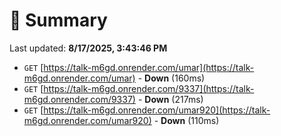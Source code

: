 # 📖 Summary
Last updated: **8/17/2025, 3:43:46 PM**

- `GET` [https://talk-m6gd.onrender.com/umar](https://talk-m6gd.onrender.com/umar) - **Down** (160ms)
- `GET` [https://talk-m6gd.onrender.com/9337](https://talk-m6gd.onrender.com/9337) - **Down** (217ms)
- `GET` [https://talk-m6gd.onrender.com/umar920](https://talk-m6gd.onrender.com/umar920) - **Down** (110ms)
